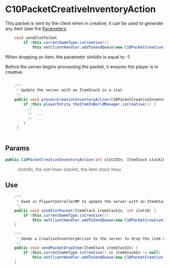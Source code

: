 # C10PacketCreativeInventoryAction

This packet is sent by the client when in creative, it can be used to generate any item (see the [Parameters](https://github.com/Spinyfish/MinecraftPackets/blob/main/Packets/1.8-/C10PacketCreativeInventoryAction.md#params).

```java
    void sendSlotPacket
        if (this.currentGameType.isCreative())
            this.netClientHandler.addToSendQueue(new C10PacketCreativeInventoryAction(slotId, itemStackIn));
```

When dropping an item, the parameter slotIdIn is equal to -1.

Before the server begins processing the packet, it ensures the player is in creative.
```java

    /**
     * Update the server with an ItemStack in a slot.
     */
    public void processCreativeInventoryAction(C10PacketCreativeInventoryAction packetIn) {
        if (this.playerEntity.theItemInWorldManager.isCreative()) {
          //  ...
          //  ...
          //  ...
        }
     }
        
```

## Params
```java
public C10PacketCreativeInventoryAction(int slotIdIn, ItemStack stackIn)
```

> slotIdIn, the slot lmao
> stackIn, the item stack lmao

## Use

```java
    /**
     * Used in PlayerControllerMP to update the server with an ItemStack in a slot.
     */
    public void sendSlotPacket(ItemStack itemStackIn, int slotId) {
        if (this.currentGameType.isCreative())
            this.netClientHandler.addToSendQueue(new C10PacketCreativeInventoryAction(slotId, itemStackIn));
    }

    /**
     * Sends a CreativeInventoryAction to the server to drop the item on the ground
     */
    public void sendPacketDropItem(ItemStack itemStackIn) {
        if (this.currentGameType.isCreative() && itemStackIn != null)
            this.netClientHandler.addToSendQueue(new C10PacketCreativeInventoryAction(-1, itemStackIn));
    }
```


